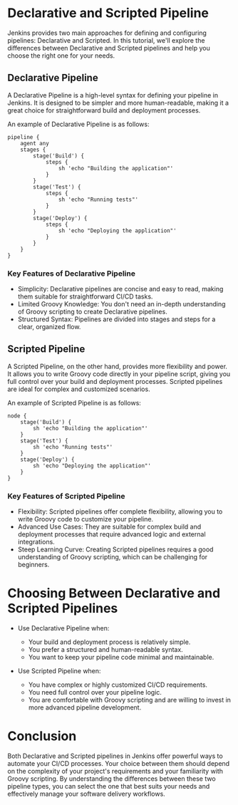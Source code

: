 # Declarative and Scripted Pipeline
Jenkins provides two main approaches for defining and configuring pipelines: Declarative and Scripted. In this tutorial, we'll explore the differences between Declarative and Scripted pipelines and help you choose the right one for your needs.

## Declarative Pipeline
A Declarative Pipeline is a high-level syntax for defining your pipeline in Jenkins. It is designed to be simpler and more human-readable, making it a great choice for straightforward build and deployment processes.

An example of Declarative Pipeline is as follows:
```
pipeline {
    agent any
    stages {
        stage('Build') {
            steps {
                sh 'echo "Building the application"'
            }
        }
        stage('Test') {
            steps {
                sh 'echo "Running tests"'
            }
        }
        stage('Deploy') {
            steps {
                sh 'echo "Deploying the application"'
            }
        }
    }
}
```

### Key Features of Declarative Pipeline
- Simplicity: Declarative pipelines are concise and easy to read, making them suitable for straightforward CI/CD tasks.
- Limited Groovy Knowledge: You don't need an in-depth understanding of Groovy scripting to create Declarative pipelines.
- Structured Syntax: Pipelines are divided into stages and steps for a clear, organized flow.

## Scripted Pipeline
A Scripted Pipeline, on the other hand, provides more flexibility and power. It allows you to write Groovy code directly in your pipeline script, giving you full control over your build and deployment processes. Scripted pipelines are ideal for complex and customized scenarios.

An example of Scripted Pipeline is as follows:
```
node {
    stage('Build') {
        sh 'echo "Building the application"'
    }
    stage('Test') {
        sh 'echo "Running tests"'
    }
    stage('Deploy') {
        sh 'echo "Deploying the application"'
    }
}
```

### Key Features of Scripted Pipeline
- Flexibility: Scripted pipelines offer complete flexibility, allowing you to write Groovy code to customize your pipeline.
- Advanced Use Cases: They are suitable for complex build and deployment processes that require advanced logic and external integrations.
- Steep Learning Curve: Creating Scripted pipelines requires a good understanding of Groovy scripting, which can be challenging for beginners.

# Choosing Between Declarative and Scripted Pipelines
- Use Declarative Pipeline when:
  * Your build and deployment process is relatively simple.
  * You prefer a structured and human-readable syntax.
  * You want to keep your pipeline code minimal and maintainable.

- Use Scripted Pipeline when:
  * You have complex or highly customized CI/CD requirements.
  * You need full control over your pipeline logic.
  * You are comfortable with Groovy scripting and are willing to invest in more advanced pipeline development.

# Conclusion
Both Declarative and Scripted pipelines in Jenkins offer powerful ways to automate your CI/CD processes. Your choice between them should depend on the complexity of your project's requirements and your familiarity with Groovy scripting. By understanding the differences between these two pipeline types, you can select the one that best suits your needs and effectively manage your software delivery workflows.
